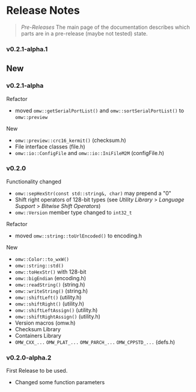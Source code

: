 # Release Notes

> _Pre-Releases_
> The main page of the documentation describes which parts are in
> a pre-release (maybe not tested) state.



### v0.2.1-alpha.1

New
 - 



### v0.2.1-alpha

Refactor
 - moved `omw::getSerialPortList()` and `omw::sortSerialPortList()` to `omw::preview`

New
 - `omw::preview::crc16_kermit()` (checksum.h)
 - File interface classes (file.h)
 - `omw::io::ConfigFile` and `omw::io::IniFileM2M` (configFile.h)



### v0.2.0

Functionality changed
 - `omw::sepHexStr(const std::string&, char)` may prepend a "0"
 - Shift right operators of 128-bit types (see  _Utility Library_ > _Language Support_ > _Bitwise Shift Operators_)
 - `omw::Version` member type changed to `int32_t`

Refactor
- moved `omw::string::toUrlEncoded()` to encoding.h

New
 - `omw::Color::to_wxW()`
 - `omw::string::std()`
 - `omw::toHexStr()` with 128-bit
 - `omw::bigEndian` (encoding.h)
 - `omw::readString()` (string.h)
 - `omw::writeString()` (string.h)
 - `omw::shiftLeft()` (utility.h)
 - `omw::shiftRight()` (utility.h)
 - `omw::shiftLeftAssign()` (utility.h)
 - `omw::shiftRightAssign()` (utility.h)
 - Version macros (omw.h)
 - Checksum Library
 - Containers Library
 - `OMW_CXX_...` `OMW_PLAT_...` `OMW_PARCH_...` `OMW_CPPSTD_...` (defs.h)



### v0.2.0-alpha.2

First Release to be used.
 - Changed some function parameters
